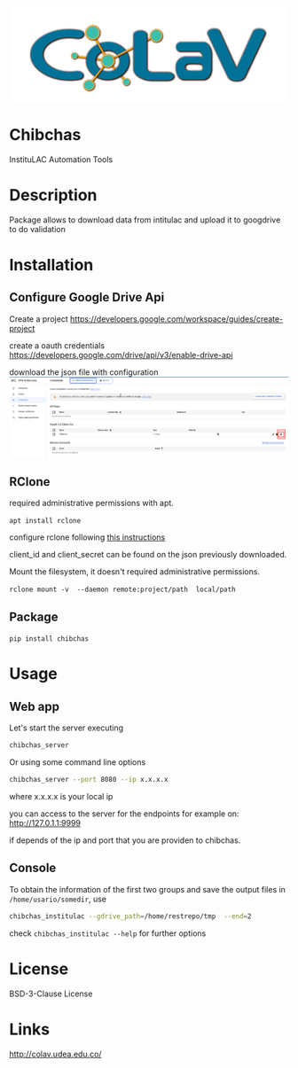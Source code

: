 <center><img src="https://raw.githubusercontent.com/colav/colav.github.io/master/img/Logo.png"/></center>

# Chibchas
InstituLAC Automation Tools

# Description
Package allows to download data from intitulac and upload it to googdrive to do validation

# Installation

## Configure Google Drive Api
Create a project https://developers.google.com/workspace/guides/create-project

create a oauth credentials https://developers.google.com/drive/api/v3/enable-drive-api

download the json file with configuration
![JSON Api Config](img/apijson.png?raw=true "Download json with credentials")


## RClone
required administrative permissions with apt.

`apt install rclone`


configure rclone following [this instructions](https://rclone.org/drive/) 

client_id and client_secret can be found on the json previously downloaded.

Mount the filesystem, it doesn't required administrative permissions.

`
 rclone mount -v  --daemon remote:project/path  local/path
`



## Package
`pip install chibchas`

# Usage
## Web app
Let's start the server executing
```.sh
chibchas_server
```
Or using some command line options
```.sh
chibchas_server --port 8080 --ip x.x.x.x
```

where x.x.x.x is your local ip

you can access to the server for the endpoints for example on: http://127.0.1.1:9999

if depends of the ip and port that you are providen to chibchas.

## Console
To obtain the information of the first two groups and save the output files in `/home/usario/somedir`, use
```bash
chibchas_institulac --gdrive_path=/home/restrepo/tmp  --end=2
```
check `chibchas_institulac --help` for further options

# License
BSD-3-Clause License 

# Links
http://colav.udea.edu.co/




